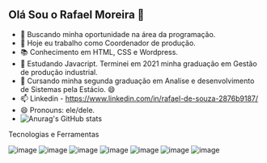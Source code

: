 ## Olá Sou o Rafael Moreira 👋

- 👯 Buscando minha oportunidade na área da programação. 
- 🔭 Hoje eu trabalho como Coordenador de produção.
- 📚 Conhecimento em HTML, CSS e Wordpress.
- 🌱 Estudando Javacript. Terminei em 2021 minha graduação em Gestão de produção industrial.
- 🌱 Cursando  minha segunda graduação em Analise e desenvolvimento de Sistemas pela Estácio. 😄
- 📫 Linkedin - https://www.linkedin.com/in/rafael-de-souza-2876b9187/
- 😄 Pronouns: ele/dele.
- ![Anurag's GitHub stats](https://github-readme-stats.vercel.app/api?username=raffnb&show_icons=true&theme=onedark)




Tecnologias e Ferramentas

<div>

![image](https://user-images.githubusercontent.com/92860308/210170458-9d318869-656a-47f1-8ff1-bd5252c2b05c.png) ![image](https://user-images.githubusercontent.com/92860308/210170480-e3e58492-d12c-45a8-80a2-c38ceec17d0c.png) ![image](https://user-images.githubusercontent.com/92860308/210170500-5ae8dc58-d01b-41e6-a2b7-46a0ddd5ef70.png) ![image](https://user-images.githubusercontent.com/92860308/210170505-786543e0-17da-465e-a15f-a85352cbb2fa.png) ![image](https://user-images.githubusercontent.com/92860308/210170514-b9458262-4098-4972-8704-62a7e3df35d9.png) ![image](https://user-images.githubusercontent.com/92860308/210170527-7732ac14-164b-4179-b545-404751427ecc.png) ![image](https://user-images.githubusercontent.com/92860308/210170600-c57b273e-48d4-47a5-abb3-0557229f1682.png)

 
 </div>
 
 
 

 
 







